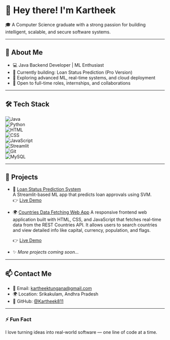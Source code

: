 # 👋 Hey there! I'm Kartheek

🎓 A Computer Science graduate with a strong passion for building intelligent, scalable, and secure software systems.

---

## 🚀 About Me

- 💻 Java Backend Developer | ML Enthusiast  
- 🎯 Currently building: Loan Status Prediction (Pro Version)  
- 🧠 Exploring advanced ML, real-time systems, and cloud deployment  
- 🌱 Open to full-time roles, internships, and collaborations

---

## 🛠️ Tech Stack

![Java](https://img.shields.io/badge/-Java-007396?style=flat&logo=java)  
![Python](https://img.shields.io/badge/-Python-3776AB?style=flat&logo=python)  
![HTML](https://img.shields.io/badge/-HTML5-E34F26?style=flat&logo=html5)  
![CSS](https://img.shields.io/badge/-CSS3-1572B6?style=flat&logo=css3)  
![JavaScript](https://img.shields.io/badge/-JavaScript-F7DF1E?style=flat&logo=javascript)  
![Streamlit](https://img.shields.io/badge/-Streamlit-FF4B4B?style=flat&logo=streamlit)  
![Git](https://img.shields.io/badge/-Git-F05032?style=flat&logo=git)  
![MySQL](https://img.shields.io/badge/-MySQL-4479A1?style=flat&logo=mysql)

---

## 🧩 Projects

- 🔮 [Loan Status Prediction System](https://github.com/Kartheek811/loan-status-prediction)  
  A Streamlit-based ML app that predicts loan approvals using SVM.  
  👉 [Live Demo](https://loan-status-prediction-system.streamlit.app/)

- 🌍 [Countries Data Fetching Web App](https://github.com/Kartheek811/Countries)
  A responsive frontend web application built with HTML, CSS, and JavaScript that fetches real-time data from the REST Countries API. It allows users to search countries and view detailed info like capital,         currency, population, and flags.

  👉 [Live Demo](https://kartheek811.github.io/Countries/)

- ✨ *More projects coming soon...*

---

## 📫 Contact Me

- 📧 Email: kartheektungana@gmail.com  
- 🌍 Location: Srikakulam, Andhra Pradesh  
- 🔗 GitHub: [@Kartheek811](https://github.com/Kartheek811)

---

### ⚡ Fun Fact

I love turning ideas into real-world software — one line of code at a time.
